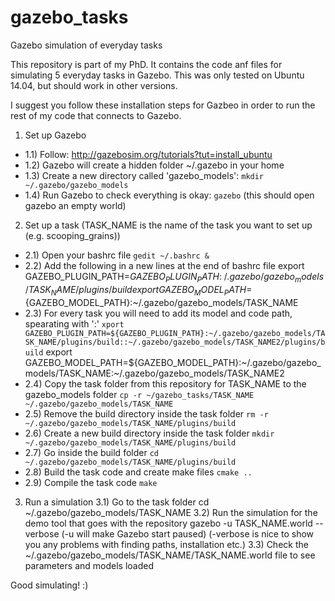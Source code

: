 # gazebo_tasks
Gazebo simulation of everyday tasks

This repository is part of my PhD. It contains the code anf files for simulating 5 everyday tasks in Gazebo.
This was only tested on Ubuntu 14.04, but should work in other versions.

I suggest you follow these installation steps for Gazbeo in order to run the rest of my code that connects to Gazebo.

1) Set up Gazebo
  - 1.1) Follow: http://gazebosim.org/tutorials?tut=install_ubuntu
  - 1.2) Gazebo will create a hidden folder ~/.gazebo in your home
  - 1.3) Create a new directory called 'gazebo_models':
    `mkdir ~/.gazebo/gazebo_models`
  - 1.4) Run Gazebo to check everything is okay:
    `gazebo`
    (this should open gazebo an empty world)
  
2) Set up a task (TASK_NAME is the name of the task you want to set up (e.g. scooping_grains))
  - 2.1) Open your bashrc file
    `gedit ~/.bashrc &`
  - 2.2) Add the following in a new lines at the end of bashrc file
    export GAZEBO_PLUGIN_PATH=${GAZEBO_PLUGIN_PATH}:~/.gazebo/gazebo_models/TASK_NAME/plugins/build
    export GAZEBO_MODEL_PATH=${GAZEBO_MODEL_PATH}:~/.gazebo/gazebo_models/TASK_NAME
  - 2.3) For every task you will need to add its model and code path, spearating with ':'
    `xport GAZEBO_PLUGIN_PATH=${GAZEBO_PLUGIN_PATH}:~/.gazebo/gazebo_models/TASK_NAME/plugins/build::~/.gazebo/gazebo_models/TASK_NAME2/plugins/build`
    export GAZEBO_MODEL_PATH=${GAZEBO_MODEL_PATH}:~/.gazebo/gazebo_models/TASK_NAME:~/.gazebo/gazebo_models/TASK_NAME2
  - 2.4) Copy the task folder from this repository for TASK_NAME to the gazebo_models folder
    `cp -r ~/gazebo_tasks/TASK_NAME ~/.gazebo/gazebo_models/TASK_NAME`
  - 2.5) Remove the build directory inside the task folder
    `rm -r ~/.gazebo/gazebo_models/TASK_NAME/plugins/build`
  - 2.6) Create a new build directory inside the task folder
    `mkdir ~/.gazebo/gazebo_models/TASK_NAME/plugins/build`
  - 2.7) Go inside the build folder
    `cd ~/.gazebo/gazebo_models/TASK_NAME/plugins/build`
  - 2.8) Build the task code and create make files
    `cmake ..`
  - 2.9) Compile the task code
    `make`

3) Run a simulation
  3.1) Go to the task folder
    cd ~/.gazebo/gazebo_models/TASK_NAME
  3.2) Run the simulation for the demo tool that goes with the repository
    gazebo -u TASK_NAME.world --verbose
    (-u will make Gazebo start paused)
    (-verbose is nice to show you any problems with finding paths, installation etc.)
  3.3) Check the ~/.gazebo/gazebo_models/TASK_NAME/TASK_NAME.world file to see parameters and models loaded
  
 Good simulating! :) 
 
